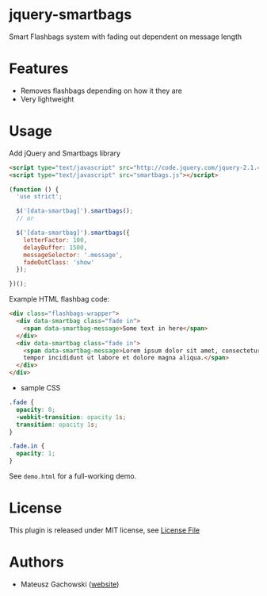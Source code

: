 # jquery-smartbags

Smart Flashbags system with fading out dependent on message length

# Features

- Removes flashbags depending on how it they are
- Very lightweight

# Usage

Add jQuery and Smartbags library

```html
<script type="text/javascript" src="http://code.jquery.com/jquery-2.1.4.min.js"></script>
<script type="text/javascript" src="smartbags.js"></script>
```

```js
(function () {
  'use strict';

  $('[data-smartbag]').smartbags();
  // or 

  $('[data-smartbag]').smartbags({
    letterFactor: 100,
    delayBuffer: 1500,
    messageSelector: '.message',
    fadeOutClass: 'show'
  });

})();
```

Example HTML flashbag code:

```html
<div class="flashbags-wrapper">
  <div data-smartbag class="fade in">
    <span data-smartbag-message>Some text in here</span>
  </div>
  <div data-smartbag class="fade in">
    <span data-smartbag-message>Lorem ipsum dolor sit amet, consectetur adipisicing elit, sed do eiusmod
    tempor incididunt ut labore et dolore magna aliqua.</span>
  </div>
</div>
```

+ sample CSS

```css
.fade {
  opacity: 0;
  -webkit-transition: opacity 1s;
  transition: opacity 1s;
}

.fade.in {
  opacity: 1;
}
```

See `demo.html` for a full-working demo.


# License

This plugin is released under MIT license, see [License File](./LICENSE)


# Authors
- Mateusz Gachowski ([website](http://mgachowski.pl))